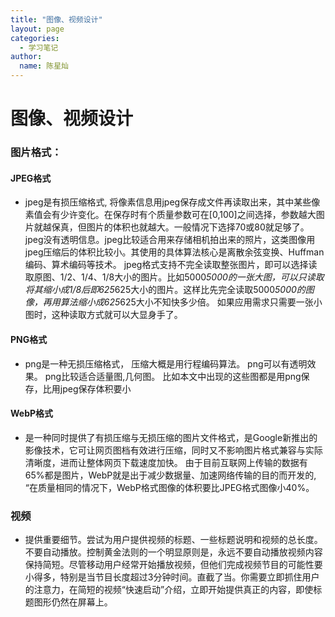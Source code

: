 ```yaml
---
title: "图像、视频设计"
layout: page
categories: 
  - 学习笔记
author: 
  name: 陈星灿
---
```


# 图像、视频设计
### 图片格式：
#### JPEG格式
* jpeg是有损压缩格式, 将像素信息用jpeg保存成文件再读取出来，其中某些像素值会有少许变化。在保存时有个质量参数可在[0,100]之间选择，参数越大图片就越保真，但图片的体积也就越大。一般情况下选择70或80就足够了。jpeg没有透明信息。jpeg比较适合用来存储相机拍出来的照片，这类图像用jpeg压缩后的体积比较小。其使用的具体算法核心是离散余弦变换、Huffman编码、算术编码等技术。
jpeg格式支持不完全读取整张图片，即可以选择读取原图、1/2、1/4、1/8大小的图片。比如5000*5000的一张大图，可以只读取将其缩小成1/8后即625*625大小的图片。这样比先完全读取5000*5000的图像，再用算法缩小成625*625大小不知快多少倍。
如果应用需求只需要一张小图时，这种读取方式就可以大显身手了。

#### PNG格式
* png是一种无损压缩格式， 压缩大概是用行程编码算法。
png可以有透明效果。
png比较适合适量图,几何图。 比如本文中出现的这些图都是用png保存，比用jpeg保存体积要小

#### WebP格式
* 是一种同时提供了有损压缩与无损压缩的图片文件格式，是Google新推出的影像技术，它可让网页图档有效进行压缩，同时又不影响图片格式兼容与实际清晰度，进而让整体网页下载速度加快。
由于目前互联网上传输的数据有65%都是图片，WebP就是出于减少数据量、加速网络传输的目的而开发的, “在质量相同的情况下，WebP格式图像的体积要比JPEG格式图像小40%。
### 视频
* 提供重要细节。尝试为用户提供视频的标题、一些标题说明和视频的总长度。
不要自动播放。控制黄金法则的一个明显原则是，永远不要自动播放视频内容
保持简短。尽管移动用户经常开始播放视频，但他们完成视频节目的可能性要小得多，特别是当节目长度超过3分钟时间。直截了当。你需要立即抓住用户的注意力，在简短的视频“快速启动”介绍，立即开始提供真正的内容，即使标题图形仍然在屏幕上。
